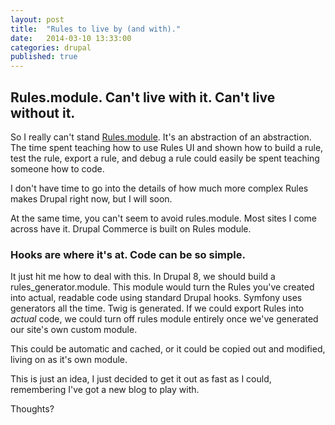 ```yaml
---
layout: post
title:  "Rules to live by (and with)."
date:   2014-03-10 13:33:00
categories: drupal
published: true
---
```


## Rules.module. Can't live with it. Can't live without it.

So I really can't stand [Rules.module](http://drupal.org/project/rules/). It's an abstraction of an abstraction. The time spent teaching how to use Rules UI and shown how to build a rule, test the rule, export a rule, and debug a rule could easily be spent teaching someone how to code.

I don't have time to go into the details of how much more complex Rules makes Drupal right now, but I will soon.

At the same time, you can't seem to avoid rules.module. Most sites I come across have it.  Drupal Commerce is built on Rules module.

### Hooks are where it's at.  Code can be so simple.  

It just hit me how to deal with this. In Drupal 8, we should build a rules_generator.module.  This module would turn the Rules you've created into actual, readable code using standard Drupal hooks.  Symfony uses generators all the time. Twig is generated.  If we could export Rules into *actual* code, we could turn off rules module entirely once we've generated our site's own custom module.

This could be automatic and cached, or it could be copied out and modified, living on as it's own module.

This is just an idea, I just decided to get it out as fast as I could, remembering I've got a new blog to play with.

Thoughts?
